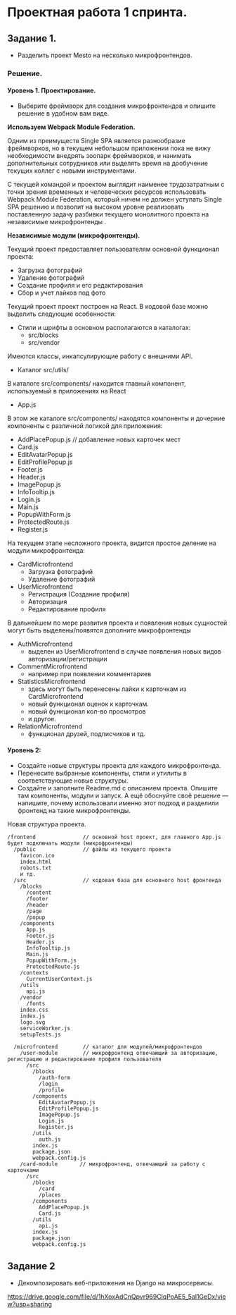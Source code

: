 # Проектная работа 1 спринта.

## Задание 1.

- Разделить проект Mesto на несколько микрофронтендов.

### Решение.

#### Уровень 1. Проектирование.
- Выберите фреймворк для создания микрофронтендов и опишите решение в удобном вам виде.

**Используем Webpack Module Federation.**

Одним из преимуществ Single SPA является разнообразие фреймворков, но в текущем небольшом приложении пока не вижу необходимости внедрять зоопарк фреймворков, и нанимать дополнительных сотрудников или выделять время на дообучение текущих коллег с новыми инструментами.

С текущей командой и проектом выглядит наименее трудозатратным с точки зрения временных и человеческих ресурсов использовать Webpack Module Federation, который ничем не должен уступать Single SPA решению и позволит на высоком уровне реализовать поставленную задачу разбивки текущего монолитного проекта на независимые микрофронтенды .


**Независимые модули (микрофронтенды).**

Текущий проект предоставляет пользователям основной функционал проекта:
- Загрузка фотографий
- Удаление фотографий
- Создание профиля и его редактирования
- Сбор и учет лайков под фото

Текущий проект проект построен на React. 
В кодовой базе можно выделить следующие особенности:
- Стили и шрифты в основном располагаются в каталогах:
    - src/blocks
    - src/vendor

Имеются  классы, инкапсулирующие работу с внешними API.
- Каталог src/utils/

В каталоге src/components/ находится главный компонент, используемый в приложениях на React
- App.js

В этом же каталоге src/components/ находятся компоненты и дочерние компоненты с различной логикой для приложения:
- AddPlacePopup.js     // добавление новых карточек мест
- Card.js
- EditAvatarPopup.js
- EditProfilePopup.js
- Footer.js
- Header.js
- ImagePopup.js
- InfoTooltip.js
- Login.js
- Main.js
- PopupWithForm.js
- ProtectedRoute.js
- Register.js

На текущем этапе несложного проекта, видится простое деление на модули микрофронтенда:
- CardMicrofrontend
    - Загрузка фотографий
    - Удаление фотографий
- UserMicrofrontend
    - Регистрация (Создание профиля)
    - Авторизация
    - Редактирование профиля

    
В дальнейшем по мере развития проекта и появления новых сущностей могут быть выделены/появятся дополните микрофронтенды
- AuthMicrofrontend
    - выделен из UserMicrofrontend в случае появления новых видов авторизации/регистрации
- CommentMicrofrontend
    - например при появлении комментариев
- StatisticsMicrofrontend
    - здесь могут быть перенесены лайки к карточкам из CardMicrofrontend
    - новый функционал оценок к карточкам.
    - новый функционал кол-во просмотров
    - и другое.
- RelationMicrofrontend
    - функционал друзей, подписчиков и тд.


#### Уровень 2:
- Создайте новые структуры проекта для каждого микрофронтенда.
- Перенесите выбранные компоненты, стили и утилиты в соответствующие новые структуры.
- Создайте и заполните Readme.md с описанием проекта. Опишите там компоненты, модули и запуск. А ещё обоснуйте своё решение — напишите, почему использовали именно этот подход и разделили фронтенд на такие микрофронтенды.


Новая структура проекта.
```
/frontend               // основной host проект, для главного App.js будет подключать модули (микрофронтенды)
  /public               // файлы из текущего проекта
    favicon.ico
    index.html
    robots.txt
    и тд.
  /src                  // кодовая база для основного host фронтенда
    /blocks
      /content
      /footer
      /header
      /page
      /popup
    /components
      App.js
      Footer.js
      Header.js
      InfoTooltip.js
      Main.js
      PopupWithForm.js
      ProtectedRoute.js
    /contexts
      CurrentUserContext.js
    /utils
      api.js
    /vendor
      /fonts
    index.css
    index.js
    logo.svg
    serviceWorker.js
    setupTests.js
    
  /microfrontend        // каталог для модулей/микрофронтендов
    /user-module        // микрофронтенд отвечающий за авторизацию, регистрацию и редактирование профиля пользователя
      /src
        /blocks
          /auth-form
          /login
          /profile
        /components
          EditAvatarPopup.js
          EditProfilePopup.js
          ImagePopup.js
          Login.js
          Register.js
        /utils
          auth.js
        index.js
        package.json
        webpack.config.js
    /card-module       // микрофронтенд, отвечающий за работу с карточками
      /src
        /blocks
          /card
          /places
        /components
          AddPlacePopup.js
          Card.js
        /utils
          api.js
        index.js
        package.json
        webpack.config.js
```



## Задание 2 
- Декомпозировать веб-приложения на Django на микросервисы.

https://drive.google.com/file/d/1hXoxAdCnQpvr969ClqPoAE5_5al1GeDx/view?usp=sharing
